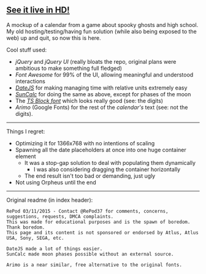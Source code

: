 [See it live in HD!](//repod.github.io/p3)
----

A mockup of a calendar from a game about spooky ghosts and high school.    
My old hosting/testing/having fun solution (while also being exposed to the web) up and quit, so now this is here.

Cool stuff used:
 - *jQuery* and *jQuery UI* (really bloats the repo, original plans were ambitious to make something full fledged)
 - *Font Awesome* for 99% of the UI, allowing meaningful and understood interactions
 - *[DateJS](http://www.datejs.com/)* for making managing time with relative units extremely easy
 - *[SunCalc](https://github.com/mourner/suncalc)* for doing the same as above, except for phases of the moon
 - The *[TS Block font](http://www.dafont.com/ts-block.font)* which looks really good (see: the digits)
 - *Arimo* (Google Fonts) for the rest of the *calendar's* text (see: not the digits).

----

Things I regret:
 - Optimizing it for 1366x768 with no intentions of scaling
 - Spawning all the date placeholders at once into one huge container element
   - It was a stop-gap solution to deal with populating them dynamically
     - I was also considering dragging the container horizontally
   - The end result isn't too bad or demanding, just ugly
 - Not using Orpheus until the end

----

Original readme (in index header):

````
RePod 03/11/2015 - Contact @RePod37 for comments, concerns, suggestions, requests, DMCA complaints.
This was made for educational purposes and is the spawn of boredom. Thank boredom.
This page and its content is not sponsored or endorsed by Atlus, Atlus USA, Sony, SEGA, etc.

DateJS made a lot of things easier.
SunCalc made moon phases possible without an external source.

Arimo is a near similar, free alternative to the original fonts.
````
